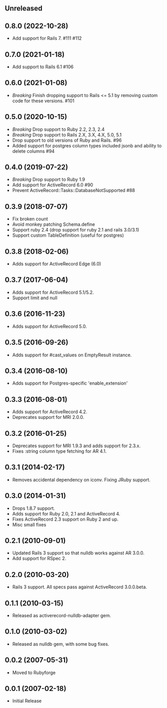 Unreleased
----------

0.8.0 (2022-10-28)
-----------

- Add support for Rails 7. #111 #112

0.7.0 (2021-01-18)
-----------

- Add support to Rails 6.1 #106

0.6.0 (2021-01-08)
-----------

- *Breaking* Finish dropping support to Rails <= 5.1 by removing custom code for these versions. #101

0.5.0 (2020-10-15)
-----------

- *Breaking* Drop support to Ruby 2.2, 2.3, 2.4
- *Breaking* Drop support to Rails 2.X, 3.X, 4.X, 5.0, 5.1
- Drop support to old versions of Ruby and Rails. #96
- Added support for postgres column types included jsonb and ability to delete columns #94

0.4.0 (2019-07-22)
-----------

- *Breaking* Drop support to Ruby 1.9
- Add support for ActiveRecord 6.0 #90
- Prevent ActiveRecord::Tasks::DatabaseNotSupported #88

0.3.9 (2018-07-07)
-----------
- Fix broken count
- Avoid monkey patching Schema.define
- Support ruby 2.4 (drop support for ruby 2.1 and rails 3.0/3.1)
- Support custom TableDefinition (useful for postgres)

0.3.8 (2018-02-06)
-----------
- Adds support for ActiveRecord Edge (6.0)

0.3.7 (2017-06-04)
-----------
- Adds support for ActiveRecord 5.1/5.2.
- Support limit and null


0.3.6 (2016-11-23)
-----------
- Adds support for ActiveRecord 5.0.


0.3.5 (2016-09-26)
-----------
- Adds support for #cast_values on EmptyResult instance.


0.3.4 (2016-08-10)
-----------
- Adds support for Postgres-specific 'enable_extension'


0.3.3 (2016-08-01)
-----------
- Adds support for ActiveRecord 4.2.
- Deprecates support for MRI 2.0.0.


0.3.2 (2016-01-25)
-----------
- Deprecates support for MRI 1.9.3 and adds support for 2.3.x.
- Fixes :string column type fetching for AR 4.1.


0.3.1 (2014-02-17)
-----------
- Removes accidental dependency on iconv. Fixing JRuby support.


0.3.0 (2014-01-31)
-----------
- Drops 1.8.7 support.
- Adds support for Ruby 2.0, 2.1 and ActiveRecord 4.
- Fixes ActiveRecord 2.3 support on Ruby 2 and up.
- Misc small fixes


0.2.1 (2010-09-01)
-----------
- Updated Rails 3 support so that nulldb works against AR 3.0.0.
- Add support for RSpec 2.


0.2.0 (2010-03-20)
-----------
- Rails 3 support.  All specs pass against ActiveRecord 3.0.0.beta.


0.1.1 (2010-03-15)
-----------
- Released as activerecord-nulldb-adapter gem.


0.1.0 (2010-03-02)
-----------
- Released as nulldb gem, with some bug fixes.


0.0.2 (2007-05-31)
-----------
- Moved to Rubyforge


0.0.1 (2007-02-18)
-----------
- Initial Release
